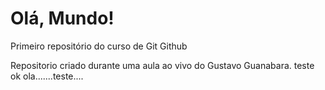 # Olá, Mundo!
 Primeiro repositório do curso de Git Github

Repositorio criado durante uma aula ao vivo do Gustavo Guanabara.
teste
ok
ola.......teste....
